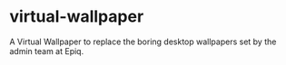 # virtual-wallpaper
A Virtual Wallpaper to replace the boring desktop wallpapers set by the admin team at Epiq.
